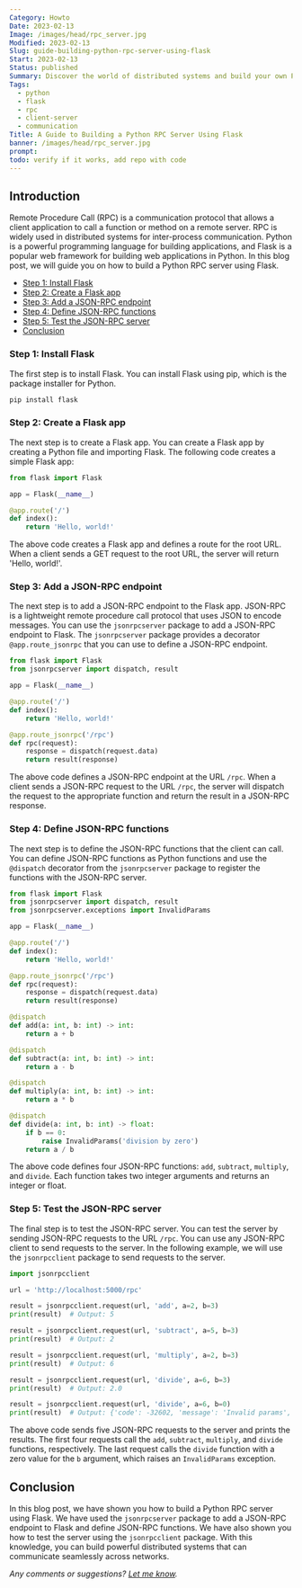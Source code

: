 ```yaml
---
Category: Howto
Date: 2023-02-13
Image: /images/head/rpc_server.jpg
Modified: 2023-02-13
Slug: guide-building-python-rpc-server-using-flask
Start: 2023-02-13
Status: published
Summary: Discover the world of distributed systems and build your own Python RPC server using Flask. Harness the power of remote procedure calls today!
Tags:
  - python
  - flask
  - rpc
  - client-server
  - communication
Title: A Guide to Building a Python RPC Server Using Flask
banner: /images/head/rpc_server.jpg
prompt:
todo: verify if it works, add repo with code
---
```


## Introduction

Remote Procedure Call (RPC) is a communication protocol that allows a client application to call a function or method on a remote server. RPC is widely used in distributed systems for inter-process communication. Python is a powerful programming language for building applications, and Flask is a popular web framework for building web applications in Python. In this blog post, we will guide you on how to build a Python RPC server using Flask.

<!-- MarkdownTOC levels="2,3" autolink="true" autoanchor="true" -->

- [Step 1: Install Flask](#step-1-install-flask)
- [Step 2: Create a Flask app](#step-2-create-a-flask-app)
- [Step 3: Add a JSON-RPC endpoint](#step-3-add-a-json-rpc-endpoint)
- [Step 4: Define JSON-RPC functions](#step-4-define-json-rpc-functions)
- [Step 5: Test the JSON-RPC server](#step-5-test-the-json-rpc-server)
- [Conclusion](#conclusion)

<!-- /MarkdownTOC -->

<a id="step-1-install-flask"></a>

### Step 1: Install Flask

The first step is to install Flask. You can install Flask using pip, which is the package installer for Python.

```sh
pip install flask
```

<a id="step-2-create-a-flask-app"></a>

### Step 2: Create a Flask app

The next step is to create a Flask app. You can create a Flask app by creating a Python file and importing Flask. The following code creates a simple Flask app:

```python
from flask import Flask

app = Flask(__name__)

@app.route('/')
def index():
    return 'Hello, world!'
```

The above code creates a Flask app and defines a route for the root URL. When a client sends a GET request to the root URL, the server will return 'Hello, world!'.

<a id="step-3-add-a-json-rpc-endpoint"></a>

### Step 3: Add a JSON-RPC endpoint

The next step is to add a JSON-RPC endpoint to the Flask app. JSON-RPC is a lightweight remote procedure call protocol that uses JSON to encode messages. You can use the `jsonrpcserver` package to add a JSON-RPC endpoint to Flask. The `jsonrpcserver` package provides a decorator `@app.route_jsonrpc` that you can use to define a JSON-RPC endpoint.

```python
from flask import Flask
from jsonrpcserver import dispatch, result

app = Flask(__name__)

@app.route('/')
def index():
    return 'Hello, world!'

@app.route_jsonrpc('/rpc')
def rpc(request):
    response = dispatch(request.data)
    return result(response)
```

The above code defines a JSON-RPC endpoint at the URL `/rpc`. When a client sends a JSON-RPC request to the URL `/rpc`, the server will dispatch the request to the appropriate function and return the result in a JSON-RPC response.

<a id="step-4-define-json-rpc-functions"></a>

### Step 4: Define JSON-RPC functions

The next step is to define the JSON-RPC functions that the client can call. You can define JSON-RPC functions as Python functions and use the `@dispatch` decorator from the `jsonrpcserver` package to register the functions with the JSON-RPC server.

```python
from flask import Flask
from jsonrpcserver import dispatch, result
from jsonrpcserver.exceptions import InvalidParams

app = Flask(__name__)

@app.route('/')
def index():
    return 'Hello, world!'

@app.route_jsonrpc('/rpc')
def rpc(request):
    response = dispatch(request.data)
    return result(response)

@dispatch
def add(a: int, b: int) -> int:
    return a + b

@dispatch
def subtract(a: int, b: int) -> int:
    return a - b

@dispatch
def multiply(a: int, b: int) -> int:
    return a * b

@dispatch
def divide(a: int, b: int) -> float:
    if b == 0:
        raise InvalidParams('division by zero')
    return a / b
```

The above code defines four JSON-RPC functions: `add`, `subtract`, `multiply`, and `divide`. Each function takes two integer arguments and returns an integer or float.

<a id="step-5-test-the-json-rpc-server"></a>

### Step 5: Test the JSON-RPC server

The final step is to test the JSON-RPC server. You can test the server by sending JSON-RPC requests to the URL `/rpc`. You can use any JSON-RPC client to send requests to the server. In the following example, we will use the `jsonrpcclient` package to send requests to the server.

```python
import jsonrpcclient

url = 'http://localhost:5000/rpc'

result = jsonrpcclient.request(url, 'add', a=2, b=3)
print(result)  # Output: 5

result = jsonrpcclient.request(url, 'subtract', a=5, b=3)
print(result)  # Output: 2

result = jsonrpcclient.request(url, 'multiply', a=2, b=3)
print(result)  # Output: 6

result = jsonrpcclient.request(url, 'divide', a=6, b=3)
print(result)  # Output: 2.0

result = jsonrpcclient.request(url, 'divide', a=6, b=0)
print(result)  # Output: {'code': -32602, 'message': 'Invalid params', 'data': 'division by zero'}
```

The above code sends five JSON-RPC requests to the server and prints the results. The first four requests call the `add`, `subtract`, `multiply`, and `divide` functions, respectively. The last request calls the `divide` function with a zero value for the `b` argument, which raises an `InvalidParams` exception.

<a id="conclusion"></a>

## Conclusion

In this blog post, we have shown you how to build a Python RPC server using Flask. We have used the `jsonrpcserver` package to add a JSON-RPC endpoint to Flask and define JSON-RPC functions. We have also shown you how to test the server using the `jsonrpcclient` package. With this knowledge, you can build powerful distributed systems that can communicate seamlessly across networks.

*Any comments or suggestions? [Let me know](mailto:ksafjan@gmail.com?subject=Blog+post).*
